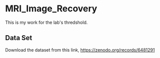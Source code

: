 # MRI_Image_Recovery
This is my work for the lab's thredshold.

## Data Set 
Download the dataset from this link, https://zenodo.org/records/6481291
